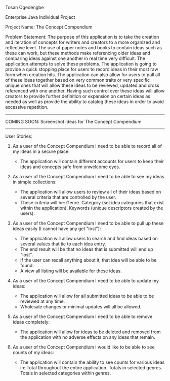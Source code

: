 Tosan Ogedengbe

Enterprise Java Individual Project

Project Name: The Concept Compendium

Problem Statement: 
The purpose of this application is to take the creation and iteration of concepts for writers and creators to a more organized and reflective level. The use of paper notes and books to contain ideas such as these can work, but these methods make referencing older ideas and comparing ideas against one another in real time very difficult. The application attempts to solve these problems. The application is going to provide a quick stopping place for users to record ideas in their most raw form when creation hits. The application can also allow for users to pull all of these ideas together based on very common traits or very specific unique ones that will allow these ideas to be reviewed, updated and cross referenced with one another. Having such control over these ideas will allow creators to provide further definition or expansion on certain ideas as needed as well as provide the ability to catalog these ideas in order to avoid excessive repetition. 

***
COMING SOON:
Screenshot ideas for The Concept Compendium
***

User Stories:

1. As a user of the Concept Compendium I need to be able to record all of my ideas in a secure place:
	- The application will contain different accounts for users to keep their ideas and concepts safe from unwelcome eyes.

2. As a user of the Concept Compendium I need to be able to see my ideas in simple collections:
	- The application will allow users to review all of their ideas based on several criteria that are controlled by the user. 
	- These criteria will be: 
		Genre.
		Category (set idea categories that exist within the application).
		Keywords (unique descriptors created by the users).

3. As a user of the Concept Compendium I need to be able to pull up these ideas easily (I cannot have any get "lost"):
	- The application will allow users to search and find ideas based on several values that tie to each idea entry. 
	- The end result will be that no ideas that is submitted will end up "lost".
	- If the user can recall anything about it, that idea will be able to be found. 
	- A view all listing will be available for these ideas. 

4. As a user of the Concept Compendium I need to be able to update my ideas:
	- The application will allow for all submitted ideas to be able to be reviewed at any time. 
	- Wholesale changes or minimal updates will all be allowed.

5. As a user of the Concept Compendium I need to be able to remove ideas completely:
	- The application will allow for ideas to be deleted and removed from the application with no adverse effects on any ideas that remain.

6. As a user of the Concept Compendium I would like to be able to see counts of my ideas:
	- The application will contain the ability to see counts for various ideas in:
		Total throughout the entire application.
		Totals in selected genres.
		Totals in selected categories within genres.